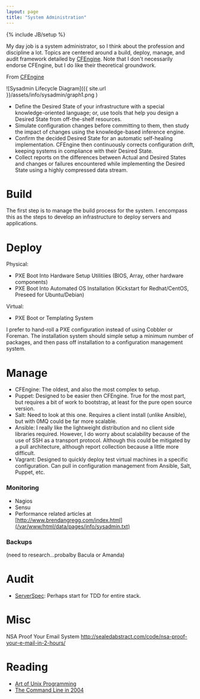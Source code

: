 ```yaml
---
layout: page
title: "System Administration"
---
```

{% include JB/setup %}


My day job is a system administrator, so I think about the profession and discipline a lot.  Topics are centered around a build, deploy, 
manage, and audit framework detailed by [CFEngine](https://cfengine.com/what-is-cfengine).  Note that I don't necessarily endorse 
CFEngine, but I do like their theoretical groundwork.

From [CFEngine](https://cfengine.com/what-is-cfengine)

![Sysadmin Lifecycle Diagram]({{ site.url }}/assets/info/sysadmin/graph1.png )


  * Define the Desired State of your infrastructure with a special knowledge-oriented language; or, use tools that help you design a Desired State from off-the-shelf resources.
  * Simulate configuration changes before committing to them, then study the impact of changes using the knowledge-based inference engine.
  * Confirm the decided Desired State for an automatic self-healing implementation. CFEngine then continuously corrects configuration drift, keeping systems in compliance with their Desired State.
  * Collect reports on the differences between Actual and Desired States and changes or failures encountered while implementing the Desired State using a highly compressed data stream.

# Build 

The first step is to manage the build process for the system.  I encompass this as the steps to develop an infrastructure to deploy servers and applications.

# Deploy 

Physical: 

  * PXE Boot Into Hardware Setup Utilitiies (BIOS, Array, other hardware components)
  * PXE Boot Into Automated OS Installation (Kickstart for Redhat/CentOS, Preseed for Ubuntu/Debian)

Virtual:  

  * PXE Boot or Templating System

I prefer to hand-roll a PXE configuration instead of using Cobbler or Foreman.  The installation system should simple setup a minimum number of packages, and then pass off installation to a configuration management system.

# Manage 

  * CFEngine:  The oldest, and also the most complex to setup.
  * Puppet:  Designed to be easier then CFEngine.  True for the most part, but requires a bit of work to bootstrap, at least for the pure open source version.
  * Salt:  Need to look at this one.  Requires a client install (unlike Ansible), but with 0MQ could be far more scalable.
  * Ansible:  I really like the lightweight distribution and no client side libraries required.  However, I do worry about scalability because of the use of SSH as a transport protocol.  Although this could be mitigated by a pull architecture, although report collection because a little more difficult.
  * Vagrant: Designed to quickly deploy test virtual machines in a specific configuration.  Can pull in configuration management from Ansible, Salt, Puppet, etc.


### Monitoring 

  * Nagios
  * Sensu
  * Performance related articles at [http://www.brendangregg.com/index.html](/var/www/html/data/pages/info/sysadmin.txt)

### Backups 
(need to research...probalby Bacula or Amanda)

# Audit 

  * [ServerSpec](http://serverspec.org): Perhaps start for TDD for entire stack.


# Misc 
NSA Proof Your Email System http://sealedabstract.com/code/nsa-proof-your-e-mail-in-2-hours/

# Reading 

  * [Art of Unix Programming](http://www.faqs.org/docs/artu/)
  * [The Command Line in 2004](http://garote.bdmonkeys.net/commandline/index.html)

